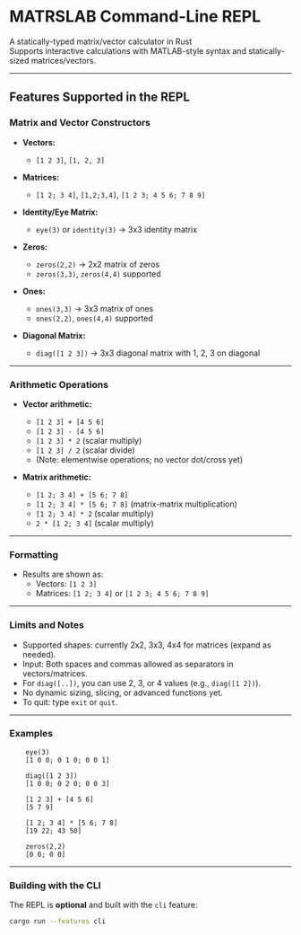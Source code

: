 # MATRSLAB Command-Line REPL

A statically-typed matrix/vector calculator in Rust  
Supports interactive calculations with MATLAB-style syntax and statically-sized matrices/vectors.

---

## Features Supported in the REPL

### **Matrix and Vector Constructors**

- **Vectors:**  
  - `[1 2 3]`, `[1, 2, 3]`
- **Matrices:**  
  - `[1 2; 3 4]`, `[1,2;3,4]`, `[1 2 3; 4 5 6; 7 8 9]`

- **Identity/Eye Matrix:**  
  - `eye(3)` or `identity(3)` → 3x3 identity matrix

- **Zeros:**  
  - `zeros(2,2)` → 2x2 matrix of zeros  
  - `zeros(3,3)`, `zeros(4,4)` supported

- **Ones:**  
  - `ones(3,3)` → 3x3 matrix of ones  
  - `ones(2,2)`, `ones(4,4)` supported

- **Diagonal Matrix:**  
  - `diag([1 2 3])` → 3x3 diagonal matrix with 1, 2, 3 on diagonal

---

### **Arithmetic Operations**

- **Vector arithmetic:**  
  - `[1 2 3] + [4 5 6]`  
  - `[1 2 3] - [4 5 6]`  
  - `[1 2 3] * 2` (scalar multiply)  
  - `[1 2 3] / 2` (scalar divide)  
  - (Note: elementwise operations; no vector dot/cross yet)

- **Matrix arithmetic:**  
  - `[1 2; 3 4] + [5 6; 7 8]`  
  - `[1 2; 3 4] * [5 6; 7 8]` (matrix-matrix multiplication)
  - `[1 2; 3 4] * 2` (scalar multiply)
  - `2 * [1 2; 3 4]` (scalar multiply)

---

### **Formatting**

- Results are shown as:
    - Vectors: `[1 2 3]`
    - Matrices: `[1 2; 3 4]` or `[1 2 3; 4 5 6; 7 8 9]`

---

### **Limits and Notes**

- Supported shapes: currently 2x2, 3x3, 4x4 for matrices (expand as needed).
- Input: Both spaces and commas allowed as separators in vectors/matrices.
- For `diag([..])`, you can use 2, 3, or 4 values (e.g., `diag([1 2])`).
- No dynamic sizing, slicing, or advanced functions yet.
- To quit: type `exit` or `quit`.

---

### **Examples**

        eye(3)
        [1 0 0; 0 1 0; 0 0 1]

        diag([1 2 3])
        [1 0 0; 0 2 0; 0 0 3]

        [1 2 3] + [4 5 6]
        [5 7 9]

        [1 2; 3 4] * [5 6; 7 8]
        [19 22; 43 50]

        zeros(2,2)
        [0 0; 0 0]


---

### **Building with the CLI**

The REPL is **optional** and built with the `cli` feature:

```sh
cargo run --features cli
